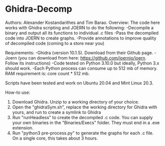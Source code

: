 # Ghidra-Decomp
Authors: Alexander Kostandarithes and Tim Barao.
Overview: The code here works with Ghidra scripting and JOERN to do the following:
  -Decompile a binary and output all its functions to individual .c files 
  -Pass the decompiled code into JOERN to create graphs. 
  -Provide annotations to improve quality of decompiled code (coming to a store near you)
  
Requirements:
  -Ghidra (version 10.1.5). Download from their Github page. 
  -Joern (you can download from here: https://github.com/joernio/joern. Follow its instructions)
  -Code tested on Python 3.10.0 but ideally, Python 3.x should work.
  -Each Python process can consume up to 512 mb of memory. RAM requirement is: core count * 512 mb.

Scripts have been tested and work on Ubuntu 20.04 and Mint Linux 20.3.
  
  
How-to use:
  1. Download Ghidra. Unzip to a working directory of your choice.
  2. Open the "ghidraSym.sh", replace the working directory for Ghidra with yours, and run to create a symlink to Ghidra
  3. Run "runHeadless" to create the decompiled .c code. You can supply your own binaries in the "Binaries/Execs" folder. They must end in a .exe extension.
  4. Run "python3 pre-process.py" to generate the graphs for each .c file. On a single core, this takes about 3 hours. 
